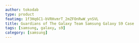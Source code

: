 ```yaml
---
author: tokodab
type: product
featimg: 1f3Hq6C1-bVRHvmrT_2mZFOnRwW_ynSVL
title: Guardians of The Galaxy Team Samsung Galaxy S9 Case
tags: [samsung, galaxy, s9]
category: [samsung]
---
```

